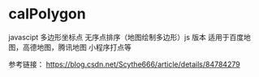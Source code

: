 # calPolygon

javascipt
多边形坐标点 无序点排序（地图绘制多边形）js 版本
适用于百度地图，高德地图，腾讯地图
小程序打点等

参考链接：
https://blog.csdn.net/Scythe666/article/details/84784279
